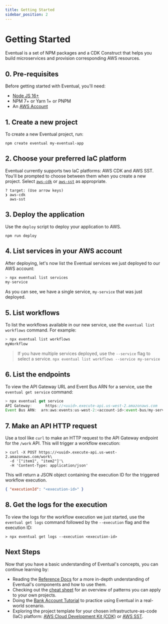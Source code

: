 ```yaml
---
title: Getting Started
sidebar_position: 2
---
```


# Getting Started

Eventual is a set of NPM packages and a CDK Construct that helps you build microservices and provision corresponding AWS resources.

## 0. Pre-requisites

Before getting started with Eventual, you'll need:

- [Node JS 16+](https://nodejs.org/en/)
- NPM 7+ or Yarn 1+ or PNPM
- An [AWS Account](https://aws.amazon.com/)

## 1. Create a new project

To create a new Eventual project, run:

```
npm create eventual my-eventual-app
```

## 2. Choose your preferred IaC platform

Eventual currently supports two IaC platforms: AWS CDK and AWS SST. You'll be prompted to choose between them when you create a new project. Select [`aws-cdk`](https://docs.aws.amazon.com/cdk/v2/guide/home.html) or [`aws-sst`](https://docs.sst.dev) as appropriate.

```
? target: (Use arrow keys)
❯ aws-cdk
  aws-sst
```

## 3. Deploy the application

Use the `deploy` script to deploy your application to AWS.

```
npm run deploy
```

## 4. List services in your AWS account

After deploying, let's now list the Eventual services we just deployed to our AWS account:

```ts
> npx eventual list services
my-service
```

As you can see, we have a single service, `my-service` that was just deployed.

## 5. List workflows

To list the workflows available in our new service, use the `eventual list workflows` command. For example:

```ts
> npx eventual list workflows
myWorkflow
```

> If you have multiple services deployed, use the `--service` flag to select a service. `npx eventual list workflows --service my-service`

## 6. List the endpoints

To view the API Gateway URL and Event Bus ARN for a service, use the `eventual get service` command:

```ts
> npx eventual get service
API Gateway: 	  https://<uuid>.execute-api.us-west-2.amazonaws.com
Event Bus ARN:  arn:aws:events:us-west-2:<account-id>:event-bus/my-service
```

## 7. Make an API HTTP request

Use a tool like `curl` to make an HTTP request to the API Gateway endpoint for the `/work` API. This will trigger a workflow execution:

```
> curl -X POST https://<uuid>.execute-api.us-west-2.amazonaws.com/work\
  -d '["item1", "item2"]'\
  -H 'Content-Type: application/json'
```

This will return a JSON object containing the execution ID for the triggered workflow execution.

```json
{ "executionId": "<execution-id>" }
```

## 8. Get the logs for the execution

To view the logs for the workflow execution we just started, use the `eventual get logs` command followed by the `--execution` flag and the execution ID:

```
> npx eventual get logs --execution <execution-id>
```

## Next Steps

Now that you have a basic understanding of Eventual's concepts, you can continue learning by:

- Reading the [Reference Docs](./guide/service.md) for a more in-depth understanding of Eventual's components and how to use them.
- Checking out the [cheat sheet](./cheatsheet.md) for an overview of patterns you can apply to your own projects.
- Doing the [Bank Account Tutorial](./tutorial/bank-account.md) to practice using Eventual in a real-world scenario.
- Exploring the project template for your chosen infrastructure-as-code (IaC) platform: [AWS Cloud Development Kit (CDK)](./overview/aws-cdk.md) or [AWS SST](./overview/aws-sst.md).
